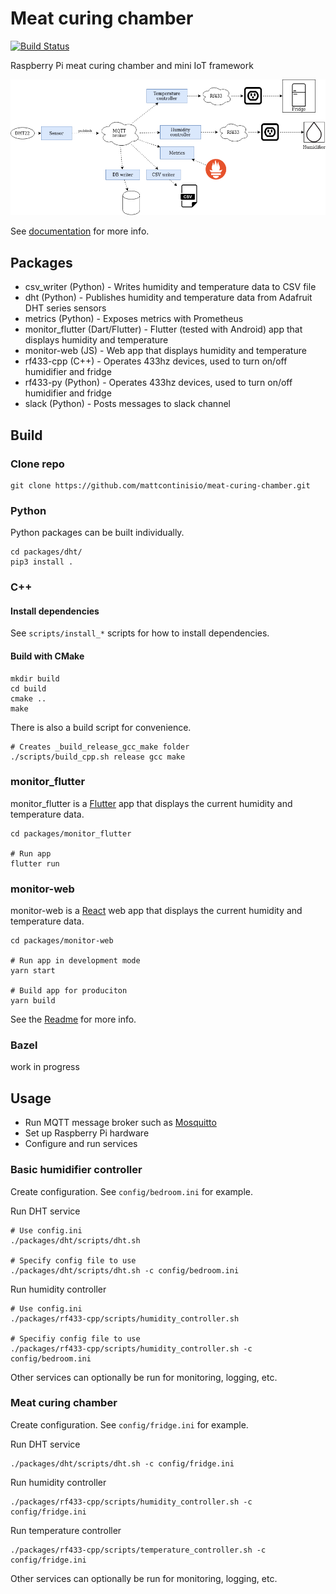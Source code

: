# Meat curing chamber

[![Build Status](https://github.com/mattcontinisio/meat-curing-chamber/workflows/CI/badge.svg)](https://github.com/mattcontinisio/meat-curing-chamber/actions)

Raspberry Pi meat curing chamber and mini IoT framework

![alt text](./doc/architecture.png "Architecture")

See [documentation](./doc/design.md) for more info.

## Packages

* csv_writer (Python) - Writes humidity and temperature data to CSV file
* dht (Python) - Publishes humidity and temperature data from Adafruit DHT series sensors
* metrics (Python) - Exposes metrics with Prometheus
* monitor_flutter (Dart/Flutter) - Flutter (tested with Android) app that displays humidity and temperature
* monitor-web (JS) - Web app that displays humidity and temperature
* rf433-cpp (C++) - Operates 433hz devices, used to turn on/off humidifier and fridge
* rf433-py (Python) - Operates 433hz devices, used to turn on/off humidifier and fridge
* slack (Python) - Posts messages to slack channel

## Build

### Clone repo

    git clone https://github.com/mattcontinisio/meat-curing-chamber.git

### Python

Python packages can be built individually.

    cd packages/dht/
    pip3 install .

### C++

#### Install dependencies

See `scripts/install_*` scripts for how to install dependencies.

#### Build with CMake

    mkdir build
    cd build
    cmake ..
    make

There is also a build script for convenience.

    # Creates _build_release_gcc_make folder
    ./scripts/build_cpp.sh release gcc make

### monitor_flutter

monitor_flutter is a [Flutter](https://flutter.dev/) app that displays the current humidity and temperature data.

    cd packages/monitor_flutter

    # Run app
    flutter run

### monitor-web

monitor-web is a [React](https://reactjs.org/) web app that displays the current humidity and temperature data.

    cd packages/monitor-web

    # Run app in development mode
    yarn start

    # Build app for produciton
    yarn build

See the [Readme](./packages/monitor-web/README.md) for more info.

### Bazel

work in progress

## Usage

* Run MQTT message broker such as [Mosquitto](https://mosquitto.org/)
* Set up Raspberry Pi hardware
* Configure and run services

### Basic humidifier controller

Create configuration. See `config/bedroom.ini` for example.

Run DHT service

    # Use config.ini
    ./packages/dht/scripts/dht.sh

    # Specify config file to use
    ./packages/dht/scripts/dht.sh -c config/bedroom.ini

Run humidity controller

    # Use config.ini
    ./packages/rf433-cpp/scripts/humidity_controller.sh

    # Specifiy config file to use
    ./packages/rf433-cpp/scripts/humidity_controller.sh -c config/bedroom.ini

Other services can optionally be run for monitoring, logging, etc.

### Meat curing chamber

Create configuration. See `config/fridge.ini` for example.

Run DHT service

    ./packages/dht/scripts/dht.sh -c config/fridge.ini

Run humidity controller

    ./packages/rf433-cpp/scripts/humidity_controller.sh -c config/fridge.ini

Run temperature controller

    ./packages/rf433-cpp/scripts/temperature_controller.sh -c config/fridge.ini

Other services can optionally be run for monitoring, logging, etc.
